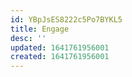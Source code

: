 ```yaml
---
id: YBpJsES8222c5Po7BYKL5
title: Engage
desc: ''
updated: 1641761956001
created: 1641761956001
---
```


